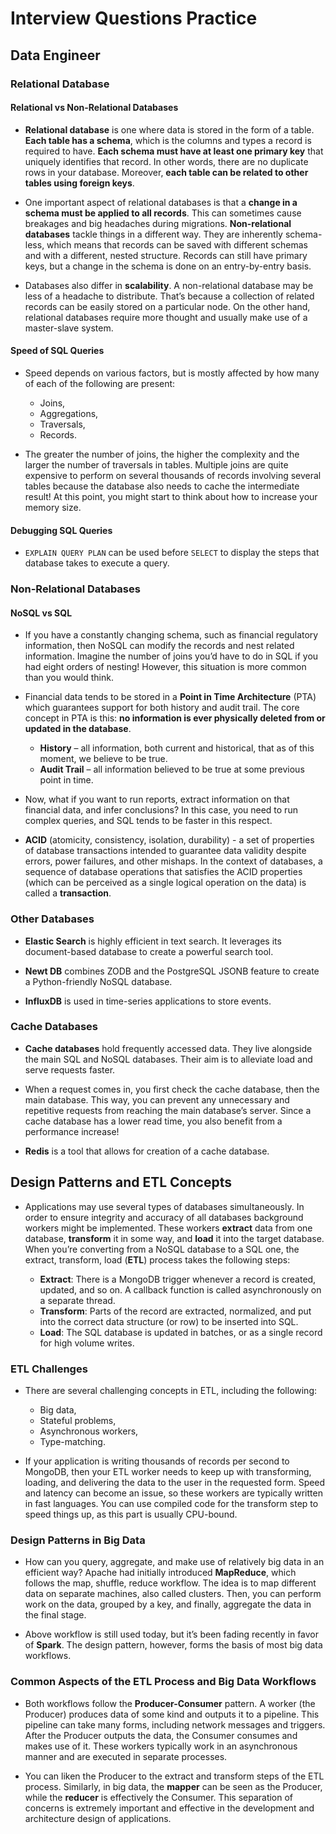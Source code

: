 # Interview Questions Practice

## Data Engineer

### Relational Database

#### Relational vs Non-Relational Databases

- **Relational database** is one where data is stored in the form of a table. **Each table has a schema**, which is the columns and types a record is required to have. **Each schema must have at least one primary key** that uniquely identifies that record. In other words, there are no duplicate rows in your database. Moreover, **each table can be related to other tables using foreign keys**.

- One important aspect of relational databases is that a **change in a schema must be applied to all records**. This can sometimes cause breakages and big headaches during migrations. **Non-relational databases** tackle things in a different way. They are inherently schema-less, which means that records can be saved with different schemas and with a different, nested structure. Records can still have primary keys, but a change in the schema is done on an entry-by-entry basis.

- Databases also differ in **scalability**. A non-relational database may be less of a headache to distribute. That’s because a collection of related records can be easily stored on a particular node. On the other hand, relational databases require more thought and usually make use of a master-slave system.

#### Speed of SQL Queries

- Speed depends on various factors, but is mostly affected by how many of each of the following are present:

  - Joins,
  - Aggregations,
  - Traversals,
  - Records.

- The greater the number of joins, the higher the complexity and the larger the number of traversals in tables. Multiple joins are quite expensive to perform on several thousands of records involving several tables because the database also needs to cache the intermediate result! At this point, you might start to think about how to increase your memory size.

#### Debugging SQL Queries

- ```EXPLAIN QUERY PLAN``` can be used before ```SELECT``` to display the steps that database takes to execute a query.

### Non-Relational Databases

#### NoSQL vs SQL

- If you have a constantly changing schema, such as financial regulatory information, then NoSQL can modify the records and nest related information. Imagine the number of joins you’d have to do in SQL if you had eight orders of nesting! However, this situation is more common than you would think.

- Financial data tends to be stored in a **Point in Time Architecture** (PTA) which guarantees support for both history and audit trail. The core concept in PTA is this: **no information is ever physically deleted from or updated in the database**.

  - **History** – all information, both current and historical, that as of this moment, we believe to be true.
  - **Audit Trail** – all information believed to be true at some previous point in time.

- Now, what if you want to run reports, extract information on that financial data, and infer conclusions? In this case, you need to run complex queries, and SQL tends to be faster in this respect.

- **ACID** (atomicity, consistency, isolation, durability) - a set of properties of database transactions intended to guarantee data validity despite errors, power failures, and other mishaps. In the context of databases, a sequence of database operations that satisfies the ACID properties (which can be perceived as a single logical operation on the data) is called a **transaction**.

### Other Databases

- **Elastic Search** is highly efficient in text search. It leverages its document-based database to create a powerful search tool.

- **Newt DB** combines ZODB and the PostgreSQL JSONB feature to create a Python-friendly NoSQL database.

- **InfluxDB** is used in time-series applications to store events.

### Cache Databases

- **Cache databases** hold frequently accessed data. They live alongside the main SQL and NoSQL databases. Their aim is to alleviate load and serve requests faster.

- When a request comes in, you first check the cache database, then the main database. This way, you can prevent any unnecessary and repetitive requests from reaching the main database’s server. Since a cache database has a lower read time, you also benefit from a performance increase!

- **Redis** is a tool that allows for creation of a cache database.

## Design Patterns and ETL Concepts

- Applications may use several types of databases simultaneously. In order to ensure integrity and accuracy of all databases background workers might be implemented. These workers **extract** data from one database, **transform** it in some way, and **load** it into the target database. When you’re converting from a NoSQL database to a SQL one, the extract, transform, load (**ETL**) process takes the following steps:

  - **Extract**: There is a MongoDB trigger whenever a record is created, updated, and so on. A callback function is called asynchronously on a separate thread.
  - **Transform**: Parts of the record are extracted, normalized, and put into the correct data structure (or row) to be inserted into SQL.
  - **Load**: The SQL database is updated in batches, or as a single record for high volume writes.

### ETL Challenges

- There are several challenging concepts in ETL, including the following:

  - Big data,
  - Stateful problems,
  - Asynchronous workers,
  - Type-matching.

- If your application is writing thousands of records per second to MongoDB, then your ETL worker needs to keep up with transforming, loading, and delivering the data to the user in the requested form. Speed and latency can become an issue, so these workers are typically written in fast languages. You can use compiled code for the transform step to speed things up, as this part is usually CPU-bound.

### Design Patterns in Big Data

- How can you query, aggregate, and make use of relatively big data in an efficient way? Apache had initially introduced **MapReduce**, which follows the map, shuffle, reduce workflow. The idea is to map different data on separate machines, also called clusters. Then, you can perform work on the data, grouped by a key, and finally, aggregate the data in the final stage.

- Above workflow is still used today, but it’s been fading recently in favor of **Spark**. The design pattern, however, forms the basis of most big data workflows.

### Common Aspects of the ETL Process and Big Data Workflows

- Both workflows follow the **Producer-Consumer** pattern. A worker (the Producer) produces data of some kind and outputs it to a pipeline. This pipeline can take many forms, including network messages and triggers. After the Producer outputs the data, the Consumer consumes and makes use of it. These workers typically work in an asynchronous manner and are executed in separate processes.

- You can liken the Producer to the extract and transform steps of the ETL process. Similarly, in big data, the **mapper** can be seen as the Producer, while the **reducer** is effectively the Consumer. This separation of concerns is extremely important and effective in the development and architecture design of applications.
